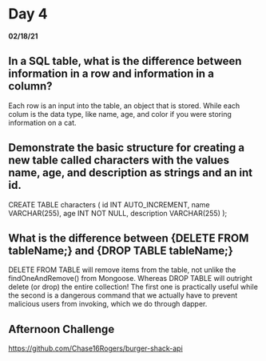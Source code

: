 # Day 4
__02/18/21__

## In a SQL table, what is the difference between information in a row and information in a column?

Each row is an input into the table, an object that is stored. While each colum is the data type, like name, age, and color if you were storing information on a cat.

## Demonstrate the basic structure for creating a new table called characters with the values name, age, and description as strings and an int id.

CREATE TABLE characters
(
id INT AUTO_INCREMENT,
name VARCHAR(255),
age INT NOT NULL,
description VARCHAR(255)
);

## What is the difference between {DELETE FROM tableName;} and {DROP TABLE tableName;} 

DELETE FROM TABLE will remove items from the table, not unlike the findOneAndRemove() from Mongoose. Whereas DROP TABLE will outright delete (or drop) the entire collection! The first one is practically useful while the second is a dangerous command that we actually have to prevent malicious users from invoking, which we do through dapper.

## Afternoon Challenge

https://github.com/Chase16Rogers/burger-shack-api